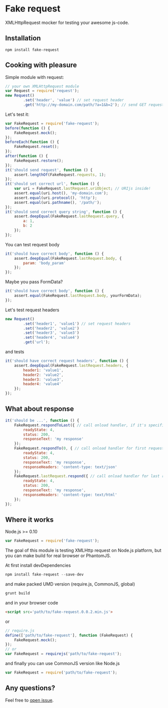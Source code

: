 Fake request
============

XMLHttpRequest mocker for testing your awesome js-code.

Installation
------------

```
npm install fake-request
```

Cooking with pleasure
---------------------

Simple module with request:

```javascript
// your own XMLHttpRequest module
var Request = require('request');
new Request()
        .set('header', 'value') // set request header
        .get('http://my-domain.com/path/?a=1&b=2'); // send GET request
```

Let's test it:

```javascript
var FakeRequest = require('fake-request');
before(function () {
    FakeRequest.mock();
});
beforeEach(function () {
    FakeRequest.reset();
});
after(function () {
    FakeRequest.restore();
});
it('should send request', function () {
    assert.lengthOf(FakeRequest.requests, 1);
});
it('should set correct url', function () {
    var uri = FakeRequest.lastRequest.uriObject; // URIjs inside!
    assert.equal(uri.host(), 'my-domain.com');
    assert.equal(uri.protocol(), 'http');
    assert.equal(uri.pathname(), '/path/');
});
it('should send correct query string', function () {
    assert.deepEqual(FakeRequest.lastRequest.query, {
        a: 1,
        b: 2
    });
});
```

You can test request body

```javascript
it('should have correct body', function () {
    assert.deepEqual(FakeRequest.lastRequest.body, {
        param: 'body_param' 
    });
});
```

Maybe you pass FormData? 

```javascript
it('should have correct body', function () {
    assert.equal(FakeRequest.lastRequest.body, yourFormData);
});
```

Let's test request headers

```javascript
new Request()
        .set('header1', 'value1') // set request headers
        .set('header2', 'value2')
        .set('header3', 'value3')
        .set('header4', 'value4')
        .get('url');
```

and tests

```javascript
it('should have correct request headers', function () {
    assert.deepEqual(FakeRequest.lastRequest.headers, {
        header1: 'value1',
        header2: 'value2',
        header3: 'value3',
        header4: 'value4'
    });
});
```

What about response
-------------------

```javascript
it('should be ...', function () {
    FakeRequest.respondToLast({ // call onload handler, if it's specified
        readyState: 4,
        status: 200,
        responseText: 'my response'
    });
    FakeRequest.respondTo(0, { // call onload handler for first request, if it's specified
        readyState: 4,
        status: 200,
        responseText: 'my response',
        responseHeaders: 'content-type: text/json'
    });
    FakeRequest.lastRequest.respond({ // call onload handler for last request, if it's specified
        readyState: 4,
        status: 200,
        responseText: 'my response',
        responseHeaders: 'content-type: text/html'
    });
});
```

Where it works
--------------

Node.js >= 0.10

```javascript
var FakeRequest = require('fake-request');
```

The goal of this module is testing XMLHttp request on Node.js platform, but you can make build for real browser or PhantomJS.

At first install devDependencies

```javascript
npm install fake-request --save-dev
```

and make packed UMD version (require.js, CommonJS, global)


```javascript
grunt build
```

and in your browser code

```html
<script src='path/to/fake-request.0.0.2.min.js'>
```
or 

```js
// require.js
define(['path/to/fake-request'], function (FakeRequest) {
    FakeRequest.mock();
});
// or 
var FakeRequest = requirejs('path/to/fake-request');
```

and finally you can use CommonJS version like Node.js

```javascript
var FakeRequest = require('path/to/fake-request');
```

Any questions?
--------------

Feel free to [open issue](https://github.com/acvetkov/fake-request/issues).